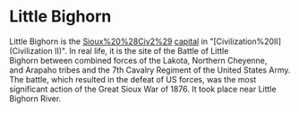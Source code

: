 # Little Bighorn

Little Bighorn is the [Sioux%20%28Civ2%29](Sioux) [capital](capital) in "[Civilization%20II](Civilization II)". In real life, it is the site of the Battle of Little Bighorn between combined forces of the Lakota, Northern Cheyenne, and Arapaho tribes and the 7th Cavalry Regiment of the United States Army. The battle, which resulted in the defeat of US forces, was the most significant action of the Great Sioux War of 1876. It took place near Little Bighorn River.